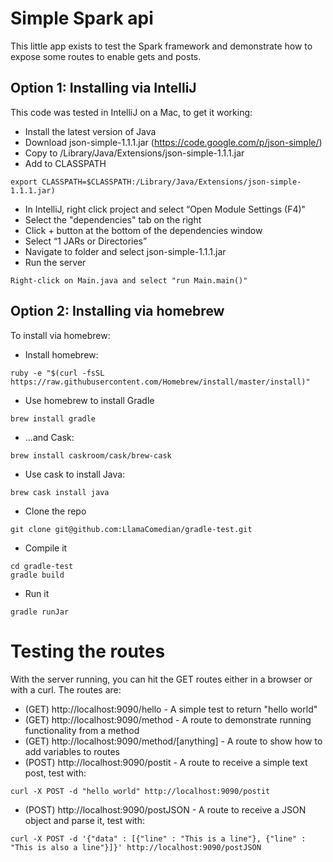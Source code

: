# Simple Spark api
This little app exists to test the Spark framework and demonstrate how to expose some routes to enable gets and
posts.

## Option 1: Installing via IntelliJ
This code was tested in IntelliJ on a Mac, to get it working:

- Install the latest version of Java
- Download json-simple-1.1.1.jar (https://code.google.com/p/json-simple/)
- Copy to /Library/Java/Extensions/json-simple-1.1.1.jar
- Add to CLASSPATH
```
export CLASSPATH=$CLASSPATH:/Library/Java/Extensions/json-simple-1.1.1.jar)
```
- In IntelliJ, right click project and select “Open Module Settings (F4)"
- Select the "dependencies" tab on the right
- Click + button at the bottom of the dependencies window
- Select “1 JARs or Directories”
- Navigate to folder and select json-simple-1.1.1.jar
- Run the server
```
Right-click on Main.java and select "run Main.main()"
```

## Option 2: Installing via homebrew
To install via homebrew:

- Install homebrew:
```
ruby -e "$(curl -fsSL https://raw.githubusercontent.com/Homebrew/install/master/install)"
```
- Use homebrew to install Gradle
```
brew install gradle
```
- ...and Cask:
```
brew install caskroom/cask/brew-cask
```
- Use cask to install Java:
```
brew cask install java
```
- Clone the repo
```
git clone git@github.com:LlamaComedian/gradle-test.git
```
- Compile it
```
cd gradle-test
gradle build
```
- Run it
```
gradle runJar
```

# Testing the routes
With the server running, you can hit the GET routes either in a browser or with a curl. The routes are:

- (GET) http://localhost:9090/hello - A simple test to return "hello world"
- (GET) http://localhost:9090/method - A route to demonstrate running functionality from a method
- (GET) http://localhost:9090/method/[anything] - A route to show how to add variables to routes
- (POST) http://localhost:9090/postit - A route to receive a simple text post, test with:
```
curl -X POST -d "hello world" http://localhost:9090/postit
```
- (POST) http://localhost:9090/postJSON - A route to receive a JSON object and parse it, test with:
```
curl -X POST -d '{"data" : [{"line" : "This is a line"}, {"line" : "This is also a line"}]}' http://localhost:9090/postJSON
```
